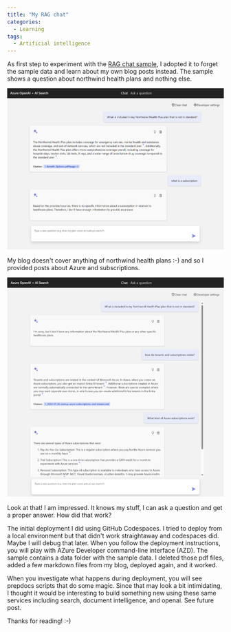 ```yaml
---
title: "My RAG chat"
categories:
  - Learning
tags:
  - Artificial intelligence
---
```


As first step to experiment with the [RAG chat sample](https://github.com/Azure-Samples/azure-search-openai-demo), I adopted it to forget the sample data and learn about my own blog posts instead. The sample shows a question about northwind health plans and nothing else. 

![img](../assets/images/2024-10-18-my-rag-chat1.png)

My blog doesn't cover anything of northwind health plans :-) and so I provided posts about Azure and subscriptions. 

![img](../assets/images/2024-10-18-my-rag-chat2.png)

Look at that! I am impressed. It knows my stuff, I can ask a question and get a proper answer. How did that work?

The initial deployment I did using GitHub Codespaces. I tried to deploy from a local environment but that didn't work straightaway and codespaces did. Maybe I will debug that later. When you follow the deployment instructions, you will play with AZure Developer command-line interface (AZD). The sample contains a data folder with the sample data. I deleted those pdf files, added a few markdown files from my blog, deployed again, and it worked. 

When you investigate what happens during deployment, you will see prepdocs scripts that do some magic. Since that may look a bit intimidating, I thought it would be interesting to build something new using these same services including search, document intelligence, and openai. See future post. 

Thanks for reading! :-)